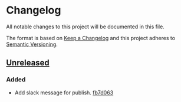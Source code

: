 # Changelog

All notable changes to this project will be documented in this file.

The format is based on [Keep a Changelog](http://keepachangelog.com/)
and this project adheres to [Semantic Versioning](http://semver.org/).

## [Unreleased](https://github.com/atomist-skills/npm-skill/tree/HEAD)

### Added

-   Add slack message for publish. [fb7d063](https://github.com/atomist-skills/npm-skill/commit/fb7d06389e908341d6de94e581f4afa12898cc72)
